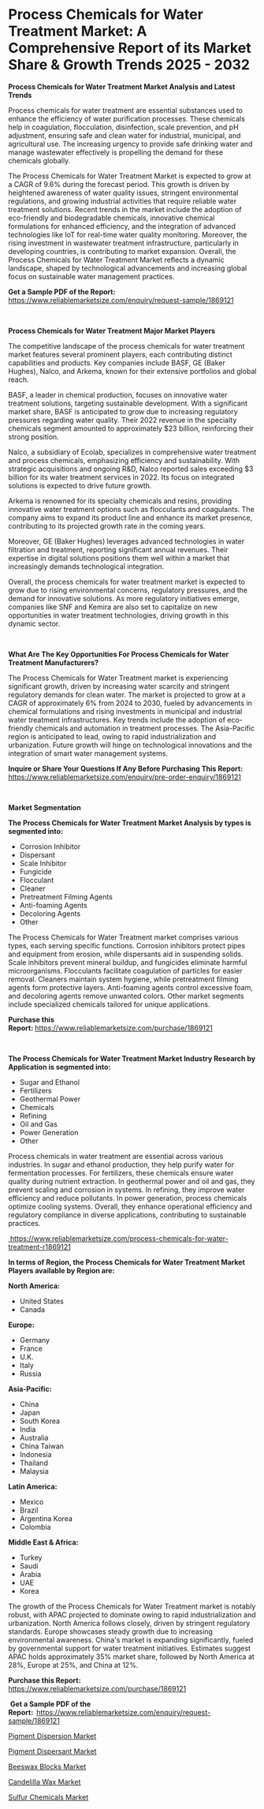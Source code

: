<p><h1>Process Chemicals for Water Treatment Market: A Comprehensive Report of its Market Share & Growth Trends 2025 - 2032</h1></p><p><strong>Process Chemicals for Water Treatment Market Analysis and Latest Trends</strong></p>
<p><p>Process chemicals for water treatment are essential substances used to enhance the efficiency of water purification processes. These chemicals help in coagulation, flocculation, disinfection, scale prevention, and pH adjustment, ensuring safe and clean water for industrial, municipal, and agricultural use. The increasing urgency to provide safe drinking water and manage wastewater effectively is propelling the demand for these chemicals globally.</p><p>The Process Chemicals for Water Treatment Market is expected to grow at a CAGR of 9.6% during the forecast period. This growth is driven by heightened awareness of water quality issues, stringent environmental regulations, and growing industrial activities that require reliable water treatment solutions. Recent trends in the market include the adoption of eco-friendly and biodegradable chemicals, innovative chemical formulations for enhanced efficiency, and the integration of advanced technologies like IoT for real-time water quality monitoring. Moreover, the rising investment in wastewater treatment infrastructure, particularly in developing countries, is contributing to market expansion. Overall, the Process Chemicals for Water Treatment Market reflects a dynamic landscape, shaped by technological advancements and increasing global focus on sustainable water management practices.</p></p>
<p><strong>Get a Sample PDF of the Report:&nbsp;</strong> <a href="https://www.reliablemarketsize.com/enquiry/request-sample/1869121?utm_campaign=1895&utm_medium=2&utm_source=Github&utm_content=ia&utm_term=31032025&utm_id=process-chemicals-for-water-treatment">https://www.reliablemarketsize.com/enquiry/request-sample/1869121</a></p>
<p>&nbsp;</p>
<p><strong>Process Chemicals for Water Treatment Major Market Players</strong></p>
<p><p>The competitive landscape of the process chemicals for water treatment market features several prominent players, each contributing distinct capabilities and products. Key companies include BASF, GE (Baker Hughes), Nalco, and Arkema, known for their extensive portfolios and global reach.</p><p>BASF, a leader in chemical production, focuses on innovative water treatment solutions, targeting sustainable development. With a significant market share, BASF is anticipated to grow due to increasing regulatory pressures regarding water quality. Their 2022 revenue in the specialty chemicals segment amounted to approximately $23 billion, reinforcing their strong position.</p><p>Nalco, a subsidiary of Ecolab, specializes in comprehensive water treatment and process chemicals, emphasizing efficiency and sustainability. With strategic acquisitions and ongoing R&D, Nalco reported sales exceeding $3 billion for its water treatment services in 2022. Its focus on integrated solutions is expected to drive future growth.</p><p>Arkema is renowned for its specialty chemicals and resins, providing innovative water treatment options such as flocculants and coagulants. The company aims to expand its product line and enhance its market presence, contributing to its projected growth rate in the coming years.</p><p>Moreover, GE (Baker Hughes) leverages advanced technologies in water filtration and treatment, reporting significant annual revenues. Their expertise in digital solutions positions them well within a market that increasingly demands technological integration.</p><p>Overall, the process chemicals for water treatment market is expected to grow due to rising environmental concerns, regulatory pressures, and the demand for innovative solutions. As more regulatory initiatives emerge, companies like SNF and Kemira are also set to capitalize on new opportunities in water treatment technologies, driving growth in this dynamic sector.</p></p>
<p>&nbsp;</p>
<p><strong>What Are The Key Opportunities For Process Chemicals for Water Treatment Manufacturers?</strong></p>
<p><p>The Process Chemicals for Water Treatment market is experiencing significant growth, driven by increasing water scarcity and stringent regulatory demands for clean water. The market is projected to grow at a CAGR of approximately 6% from 2024 to 2030, fueled by advancements in chemical formulations and rising investments in municipal and industrial water treatment infrastructures. Key trends include the adoption of eco-friendly chemicals and automation in treatment processes. The Asia-Pacific region is anticipated to lead, owing to rapid industrialization and urbanization. Future growth will hinge on technological innovations and the integration of smart water management systems.</p></p>
<p><strong>Inquire or Share Your Questions If Any Before Purchasing This Report:</strong> <a href="https://www.reliablemarketsize.com/enquiry/pre-order-enquiry/1869121?utm_campaign=1895&utm_medium=2&utm_source=Github&utm_content=ia&utm_term=31032025&utm_id=process-chemicals-for-water-treatment">https://www.reliablemarketsize.com/enquiry/pre-order-enquiry/1869121</a></p>
<p>&nbsp;</p>
<p><strong>Market Segmentation</strong></p>
<p><strong>The Process Chemicals for Water Treatment Market Analysis by types is segmented into:</strong></p>
<p><ul><li>Corrosion Inhibitor</li><li>Dispersant</li><li>Scale Inhibitor</li><li>Fungicide</li><li>Flocculant</li><li>Cleaner</li><li>Pretreatment Filming Agents</li><li>Anti-foaming Agents</li><li>Decoloring Agents</li><li>Other</li></ul></p>
<p><p>The Process Chemicals for Water Treatment market comprises various types, each serving specific functions. Corrosion inhibitors protect pipes and equipment from erosion, while dispersants aid in suspending solids. Scale inhibitors prevent mineral buildup, and fungicides eliminate harmful microorganisms. Flocculants facilitate coagulation of particles for easier removal. Cleaners maintain system hygiene, while pretreatment filming agents form protective layers. Anti-foaming agents control excessive foam, and decoloring agents remove unwanted colors. Other market segments include specialized chemicals tailored for unique applications.</p></p>
<p><strong>Purchase this Report:&nbsp;</strong><a href="https://www.reliablemarketsize.com/purchase/1869121?utm_campaign=1895&utm_medium=2&utm_source=Github&utm_content=ia&utm_term=31032025&utm_id=process-chemicals-for-water-treatment">https://www.reliablemarketsize.com/purchase/1869121</a></p>
<p>&nbsp;</p>
<p><strong>The Process Chemicals for Water Treatment Market Industry Research by Application is segmented into:</strong></p>
<p><ul><li>Sugar and Ethanol</li><li>Fertilizers</li><li>Geothermal Power</li><li>Chemicals</li><li>Refining</li><li>Oil and Gas</li><li>Power Generation</li><li>Other</li></ul></p>
<p><p>Process chemicals in water treatment are essential across various industries. In sugar and ethanol production, they help purify water for fermentation processes. For fertilizers, these chemicals ensure water quality during nutrient extraction. In geothermal power and oil and gas, they prevent scaling and corrosion in systems. In refining, they improve water efficiency and reduce pollutants. In power generation, process chemicals optimize cooling systems. Overall, they enhance operational efficiency and regulatory compliance in diverse applications, contributing to sustainable practices.</p></p>
<p><a href="https://www.reliablemarketsize.com/process-chemicals-for-water-treatment-r1869121?utm_campaign=1895&utm_medium=2&utm_source=Github&utm_content=ia&utm_term=31032025&utm_id=process-chemicals-for-water-treatment">&nbsp;https://www.reliablemarketsize.com/process-chemicals-for-water-treatment-r1869121</a></p>
<p><strong>In terms of Region, the Process Chemicals for Water Treatment Market Players available by Region are:</strong></p>
<p>
    <p> <strong> North America: </strong>
        <ul>
            <li>United States</li>
            <li>Canada</li>
        </ul>
        </p> 
    <p> <strong> Europe: </strong>
        <ul>
            <li>Germany</li>
            <li>France</li>
            <li>U.K.</li>
            <li>Italy</li>
            <li>Russia</li>
        </ul>
        </p> 
    <p> <strong> Asia-Pacific: </strong>
        <ul>
            <li>China</li>
            <li>Japan</li>
            <li>South Korea</li>
            <li>India</li>
            <li>Australia</li>
            <li>China Taiwan</li>
            <li>Indonesia</li>
            <li>Thailand</li>
            <li>Malaysia</li>
        </ul>
        </p> 
    <p> <strong> Latin America: </strong>
        <ul>
            <li>Mexico</li>
            <li>Brazil</li>
            <li>Argentina Korea</li>
            <li>Colombia</li>
        </ul>
        </p> 
    <p> <strong> Middle East & Africa: </strong>
        <ul>
            <li>Turkey</li>
            <li>Saudi</li>
            <li>Arabia</li>
            <li>UAE</li>
            <li>Korea</li>
        </ul>
    </p>
    </p>
<p><p>The growth of the Process Chemicals for Water Treatment market is notably robust, with APAC projected to dominate owing to rapid industrialization and urbanization. North America follows closely, driven by stringent regulatory standards. Europe showcases steady growth due to increasing environmental awareness. China's market is expanding significantly, fueled by governmental support for water treatment initiatives. Estimates suggest APAC holds approximately 35% market share, followed by North America at 28%, Europe at 25%, and China at 12%.</p></p>
<p><strong>Purchase this Report: </strong><a href="https://www.reliablemarketsize.com/purchase/1869121?utm_campaign=1895&utm_medium=2&utm_source=Github&utm_content=ia&utm_term=31032025&utm_id=process-chemicals-for-water-treatment">https://www.reliablemarketsize.com/purchase/1869121</a></p>
<p>&nbsp;<strong>Get a Sample PDF of the Report:&nbsp;&nbsp;</strong><a href="https://www.reliablemarketsize.com/enquiry/request-sample/1869121?utm_campaign=1895&utm_medium=2&utm_source=Github&utm_content=ia&utm_term=31032025&utm_id=process-chemicals-for-water-treatment">https://www.reliablemarketsize.com/enquiry/request-sample/1869121</a></p>
<p><strong></strong></p>
<p><p><a href="https://github.com/floengsubb/Market-Research-Report-List-1/blob/main/pigment-dispersion-market.md?utm_campaign=1895&utm_medium=2&utm_source=Github&utm_content=ia&utm_term=31032025&utm_id=process-chemicals-for-water-treatment">Pigment Dispersion Market</a></p><p><a href="https://github.com/eleussabra/Market-Research-Report-List-1/blob/main/pigment-dispersant-market.md?utm_campaign=1895&utm_medium=2&utm_source=Github&utm_content=ia&utm_term=31032025&utm_id=process-chemicals-for-water-treatment">Pigment Dispersant Market</a></p><p><a href="https://github.com/salkidtodo/Market-Research-Report-List-1/blob/main/beeswax-blocks-market.md?utm_campaign=1895&utm_medium=2&utm_source=Github&utm_content=ia&utm_term=31032025&utm_id=process-chemicals-for-water-treatment">Beeswax Blocks Market</a></p><p><a href="https://github.com/ildyduedu/Market-Research-Report-List-1/blob/main/candelilla-wax-market.md?utm_campaign=1895&utm_medium=2&utm_source=Github&utm_content=ia&utm_term=31032025&utm_id=process-chemicals-for-water-treatment">Candelilla Wax Market</a></p><p><a href="https://github.com/buluckcapps2/Market-Research-Report-List-1/blob/main/sulfur-chemicals-market.md?utm_campaign=1895&utm_medium=2&utm_source=Github&utm_content=ia&utm_term=31032025&utm_id=process-chemicals-for-water-treatment">Sulfur Chemicals Market</a></p></p>